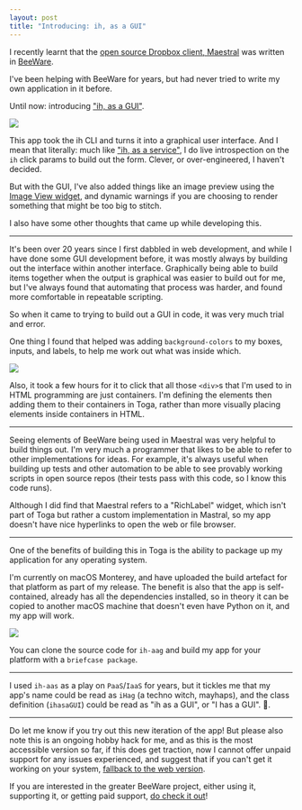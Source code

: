 ```yaml
---
layout: post
title: "Introducing: ih, as a GUI"
---
```


I recently learnt that the [open source Dropbox client, Maestral](https://maestral.app/) was written in [BeeWare](https://twitter.com/PyBeeWare/status/1467963524454309891). 

I've been helping with BeeWare for years, but had never tried to write my own application in it before. 

Until now: introducing ["ih, as a GUI"](https://github.com/glasnt/ih-aag).

<img src="{{site.media}}/ih-aag-ui.png">

This app took the ih CLI and turns it into a graphical user interface. And I mean that literally: much like ["ih, as a service"](https://github.com/glasnt/ih-aas), I do live introspection on the `ih` click params to build out the form. Clever, or over-engineered, I haven't decided. 

But with the GUI, I've also added things like an image preview using the [Image View widget](https://toga.readthedocs.io/en/latest/reference/api/widgets/imageview.html), and dynamic warnings if you are choosing to render something that might be too big to stitch. 

I also have some other thoughts that came up while developing this. 

----

It's been over 20 years since I first dabbled in web development, and while I have done some GUI development before, it was mostly always by building out the interface within another interface. Graphically being able to build items together when the output is graphical was easier to build out for me, but I've always found that automating that process was harder, and found more comfortable in repeatable scripting. 

So when it came to trying to build out a GUI in code, it was very much trial and error. 

One thing I found that helped was adding `background-colors` to my boxes, inputs, and labels, to help me work out what was inside which. 

<img src="{{site.media}}/ih-aag-boxes.png">

Also, it took a few hours for it to click that all those `<div>`s that I'm used to in HTML programming are just containers. I'm defining the elements then adding them to their containers in Toga, rather than more visually placing elements inside containers in HTML. 


---

Seeing elements of BeeWare being used in Maestral was very helpful to build things out. I'm very much a programmer that likes to be able to refer to other implementations for ideas. For example, it's always useful when building up tests and other automation to be able to see provably working scripts in open source repos (their tests pass with this code, so I know this code runs). 

Although I did find that Maestral refers to a "RichLabel" widget, which isn't part of Toga but rather a custom implementation in Mastral, so my app doesn't have nice hyperlinks to open the web or file browser.

---

One of the benefits of building this in Toga is the ability to package up my application for any operating system. 

I'm currently on macOS Monterey, and have uploaded the build artefact for that platform as part of my release.  The benefit is also that the app is self-contained, already has all the dependencies installed, so in theory it can be copied to another macOS machine that doesn't even have Python on it, and my app will work.

<img src="{{site.media}}/ih-aag-about.png">

You can clone the source code for `ih-aag` and build my app for your platform with a `briefcase package`.

---

I used `ih-aas` as a play on `PaaS`/`IaaS` for years, but it tickles me that my app's name could be read as `iHag` (a techno witch, mayhaps), and the class definition (`ihasaGUI`) could be read as "ih as a GUI", or "I has a GUI". 🍔.

---

Do let me know if you try out this new iteration of the app! But please also note this is an ongoing hobby hack for me, and as this is the most accessible version so far, if this does get traction, now I cannot offer unpaid support for any issues experienced, and suggest that if you can't get it working on your system, [fallback to the web version](http://ih-aas.glasnt.com/).

If you are interested in the greater BeeWare project, either using it, supporting it, or getting paid support, [do check it out](https://beeware.org/contributing/membership/)!

